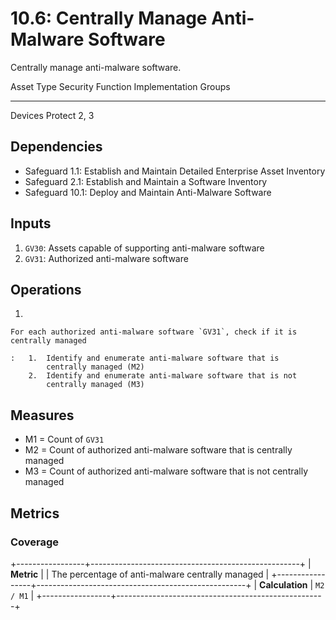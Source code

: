 # 10.6: Centrally Manage Anti-Malware Software

Centrally manage anti-malware software.

  Asset Type   Security Function   Implementation Groups
  ------------ ------------------- -----------------------
  Devices      Protect             2, 3

## Dependencies

-   Safeguard 1.1: Establish and Maintain Detailed Enterprise Asset
    Inventory
-   Safeguard 2.1: Establish and Maintain a Software Inventory
-   Safeguard 10.1: Deploy and Maintain Anti-Malware Software

## Inputs

1.  `GV30`: Assets capable of supporting anti-malware software
2.  `GV31`: Authorized anti-malware software

## Operations

1.  

    For each authorized anti-malware software `GV31`, check if it is centrally managed

    :   1.  Identify and enumerate anti-malware software that is
            centrally managed (M2)
        2.  Identify and enumerate anti-malware software that is not
            centrally managed (M3)

## Measures

-   M1 = Count of `GV31`
-   M2 = Count of authorized anti-malware software that is centrally
    managed
-   M3 = Count of authorized anti-malware software that is not centrally
    managed

## Metrics

### Coverage

+-----------------+----------------------------------------------------+
| **Metric**      | | The percentage of anti-malware centrally managed |
+-----------------+----------------------------------------------------+
| **Calculation** | `M2 / M1`                                          |
+-----------------+----------------------------------------------------+
